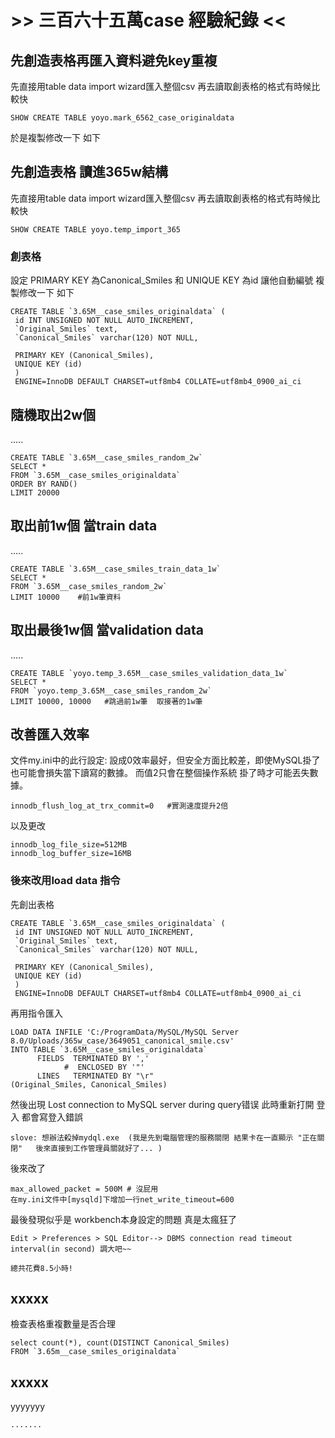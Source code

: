 # >> 三百六十五萬case 經驗紀錄 << #



## 先創造表格再匯入資料避免key重複 ##

先直接用table data import wizard匯入整個csv 再去讀取創表格的格式有時候比較快

```
SHOW CREATE TABLE yoyo.mark_6562_case_originaldata
```

於是複製修改一下 如下

## 先創造表格 讀進365w結構 ##

先直接用table data import wizard匯入整個csv 再去讀取創表格的格式有時候比較快

```
SHOW CREATE TABLE yoyo.temp_import_365
```
### 創表格 ###
設定 PRIMARY KEY 為Canonical_Smiles
 和 UNIQUE KEY 為id 讓他自動編號
複製修改一下 如下
```
CREATE TABLE `3.65M__case_smiles_originaldata` (
 id INT UNSIGNED NOT NULL AUTO_INCREMENT,
 `Original_Smiles` text,
 `Canonical_Smiles` varchar(120) NOT NULL,

 PRIMARY KEY (Canonical_Smiles),
 UNIQUE KEY (id)
 )
 ENGINE=InnoDB DEFAULT CHARSET=utf8mb4 COLLATE=utf8mb4_0900_ai_ci
```



## 隨機取出2w個 ##
.....

```
CREATE TABLE `3.65M__case_smiles_random_2w`
SELECT * 
FROM `3.65M__case_smiles_originaldata`
ORDER BY RAND()
LIMIT 20000
```



## 取出前1w個 當train data ##
.....

```
CREATE TABLE `3.65M__case_smiles_train_data_1w`
SELECT * 
FROM `3.65M__case_smiles_random_2w`
LIMIT 10000    #前1w筆資料
```


## 取出最後1w個 當validation data ##
.....

```
CREATE TABLE `yoyo.temp_3.65M__case_smiles_validation_data_1w`
SELECT * 
FROM `yoyo.temp_3.65M__case_smiles_random_2w`
LIMIT 10000, 10000   #跳過前1w筆  取接著的1w筆
```


## 改善匯入效率 ##

文件my.ini中的此行設定:
設成0效率最好，但安全方面比較差，即使MySQL掛了也可能會損失當下讀寫的數據。
而值2只會在整個操作系統 掛了時才可能丟失數據。
```
innodb_flush_log_at_trx_commit=0   #實測速度提升2倍
```


以及更改
```
innodb_log_file_size=512MB
innodb_log_buffer_size=16MB
```
### 後來改用load data 指令

先創出表格
```
CREATE TABLE `3.65M__case_smiles_originaldata` (
 id INT UNSIGNED NOT NULL AUTO_INCREMENT,
 `Original_Smiles` text,
 `Canonical_Smiles` varchar(120) NOT NULL,

 PRIMARY KEY (Canonical_Smiles),
 UNIQUE KEY (id)
 )
 ENGINE=InnoDB DEFAULT CHARSET=utf8mb4 COLLATE=utf8mb4_0900_ai_ci
```
再用指令匯入
```
LOAD DATA INFILE 'C:/ProgramData/MySQL/MySQL Server 8.0/Uploads/365w_case/3649051_canonical_smile.csv'
INTO TABLE `3.65M__case_smiles_originaldata`
      FIELDS  TERMINATED BY ',' 
            #  ENCLOSED BY '"' 
      LINES   TERMINATED BY "\r"
(Original_Smiles, Canonical_Smiles)
```
然後出現 Lost connection to MySQL server during query错误
此時重新打開 登入 都會寫登入錯誤
```
slove: 想辦法殺掉mydql.exe  (我是先到電腦管理的服務關閉 結果卡在一直顯示 "正在關閉"   後來直接到工作管理員關就好了... )
```
後來改了
```
max_allowed_packet = 500M # 沒屁用
在my.ini文件中[mysqld]下增加一行net_write_timeout=600 
```

最後發現似乎是 workbench本身設定的問題 真是太瘋狂了
```
Edit > Preferences > SQL Editor--> DBMS connection read timeout interval(in second) 調大吧~~ 

總共花費8.5小時!
```

## xxxxx ##

檢查表格重複數量是否合理
```
select count(*), count(DISTINCT Canonical_Smiles)
FROM `3.65m__case_smiles_originaldata`
```



## xxxxx ##

yyyyyyy
```
.......
```

